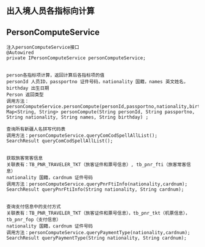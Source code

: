 ## 出入境人员各指标向计算
## PersonComputeService

	注入personComputeService接口
	@Autowired
	private IPersonComputeService personComputeService;
	
	
	person各指标项计算，返回计算后各指标项的值
	personId 人员ID，passportno 证件号码，nationality 国籍，names 英文姓名，birthday 出生日期
	Person 返回类型
	调用方法：personComputeService.personCompute(personId,passportno,nationality,birthday);
	Map<String, String> personCompute(String personId, String passportno, String nationality, String names, String birthday) ;

	查询所有新疆人名拼写代码表
	调用方法：personComputeService.queryComCodSpellAllList();
	SearchResult queryComCodSpellAllList();

	
	获取旅客常客信息
	关联表有：TB_PNR_TRAVELER_TKT（旅客证件和票号信息）, tb_pnr_fti（旅客常客信息）
	nationality 国籍，cardnum 证件号码
	调用方法：personComputeService.queryPnrFtiInfo(nationality,cardnum);
	SearchResult queryPnrFtiInfo(String nationality, String cardnum);
	
	
	查询支付信息中的支付方式
	关联表有：TB_PNR_TRAVELER_TKT（旅客证件和票号信息），tb_pnr_tkt（机票信息），tb_pnr_fop（支付信息）
	nationality 国籍，cardnum 证件号码
	调用方法：personComputeService.queryPaymentType(nationality,cardnum);
	SearchResult queryPaymentType(String nationality, String cardnum);
	
